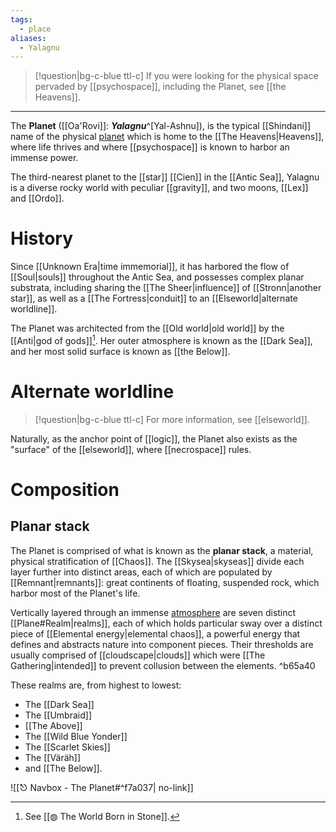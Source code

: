 ```yaml
---
tags:
  - place
aliases:
  - Yalagnu
---
```

>[!question|bg-c-blue ttl-c] If you were looking for the physical space pervaded by [[psychospace]], including the Planet, see [[the Heavens]].
---

The **Planet** ([[Oa'Rovi]]: ***Yalagnu***^[Yal-Ashnu]), is the typical [[Shindani]] name of the physical [planet](https://en.wikipedia.org/wiki/Planet) which is home to the [[The Heavens|Heavens]], where life thrives and where [[psychospace]] is known to harbor an immense power. 

The third-nearest planet to the [[star]] [[Cien]] in the [[Antic Sea]], Yalagnu is a diverse rocky world with peculiar [[gravity]], and two moons, [[Lex]] and [[Ordo]]. 

# History
Since [[Unknown Era|time immemorial]], it has harbored the flow of [[Soul|souls]] throughout the Antic Sea, and possesses complex planar substrata, including sharing the [[The Sheer|influence]] of [[Stronn|another star]], as well as a [[The Fortress|conduit]] to an [[Elseworld|alternate worldline]].

The Planet was architected from the [[Old world|old world]] by the [[Anti|god of gods]][^1]. Her outer atmosphere is known as the [[Dark Sea]], and her most solid surface is known as [[the Below]].

# Alternate worldline
>[!question|bg-c-blue ttl-c] For more information, see [[elseworld]].

Naturally, as the anchor point of [[logic]], the Planet also exists as the "surface" of the [[elseworld]], where [[necrospace]] rules.

# Composition

## Planar stack
The Planet is comprised of what is known as the **planar stack**, a material, physical stratification of [[Chaos]]. The [[Skysea|skyseas]] divide each layer further into distinct areas, each of which are populated by [[Remnant|remnants]]: great continents of floating, suspended rock, which harbor most of the Planet's life.

Vertically layered through an immense [atmosphere](https://en.wikipedia.org/wiki/Atmosphere_of_Earth#Stratification) are seven distinct [[Plane#Realm|realms]], each of which holds particular sway over a distinct piece of [[Elemental energy|elemental chaos]], a powerful energy that defines and abstracts nature into component pieces. Their thresholds are usually comprised of [[cloudscape|clouds]] which were [[The Gathering|intended]] to prevent collusion between the elements.  ^b65a40

These realms are, from highest to lowest:
- The [[Dark Sea]]
- The [[Umbraid]]
- [[The Above]]
- The [[Wild Blue Yonder]]
- The [[Scarlet Skies]]
- The [[Väräh]]
- and [[The Below]].

![[⎋ Navbox - The Planet#^f7a037| no-link]]

[^1]: See [[◍ The World Born in Stone]].